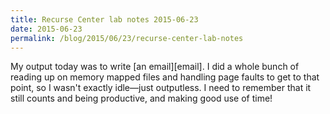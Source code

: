 ```yaml
---
title: Recurse Center lab notes 2015-06-23
date: 2015-06-23
permalink: /blog/2015/06/23/recurse-center-lab-notes
---
```


My output today was to write [an email][email]. I did a whole bunch of reading
up on memory mapped files and handling page faults to get to that point, so I
wasn't exactly idle—just outputless. I need to remember that it still counts
and being productive, and making good use of time!
